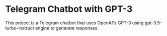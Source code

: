 # Telegram Chatbot with GPT-3

This project is a Telegram chatbot that uses OpenAI's GPT-3 using gpt-3.5-turbo-instruct engine to generate responses. 
